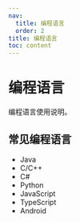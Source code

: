 ```yaml
---
nav: 
  title: 编程语言
  order: 2
title: 编程语言
toc: content
---
```


# 编程语言
编程语言使用说明。

## 常见编程语言
- Java
- C/C++
- C#
- Python
- JavaScript
- TypeScript
- Android
